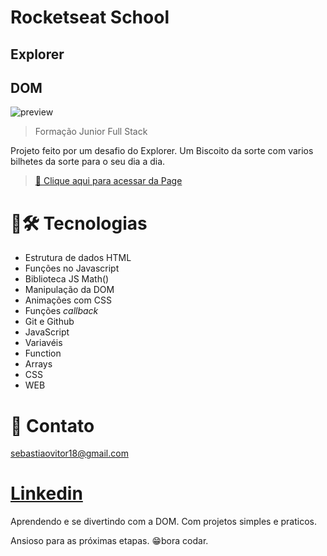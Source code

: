 # Rocketseat School

## Explorer
## DOM

![preview](./assets/preview.svg)

> Formação Junior Full Stack

Projeto feito por um desafio do Explorer.
Um Biscoito da sorte com varios bilhetes da sorte para o seu dia a dia.

> [🔗 Clique aqui para acessar da Page](https://biscoito-da-sorte-explorer.netlify.app/)

# 🧰🛠️ Tecnologias

- Estrutura de dados HTML
- Funções no Javascript
- Biblioteca JS Math()
- Manipulação da DOM
- Animações com CSS
- Funções *callback*
- Git e Github
- JavaScript
- Variavéis
- Function
- Arrays
- CSS
- WEB

# 💛 Contato

sebastiaovitor18@gmail.com

[Linkedin](https://www.linkedin.com/in/sebastião-vitor-7a2870106/)
=======
Aprendendo e se divertindo com a DOM. Com projetos simples e praticos.

Ansioso para as próximas etapas.
😁bora codar.
